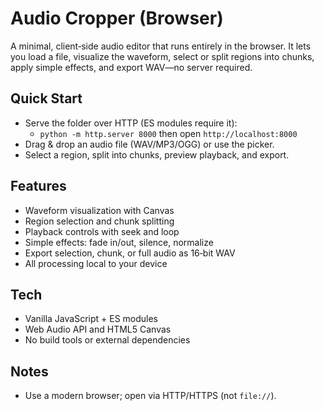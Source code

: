 # Audio Cropper (Browser)

A minimal, client‑side audio editor that runs entirely in the browser. It lets you load a file, visualize the waveform, select or split regions into chunks, apply simple effects, and export WAV—no server required.

## Quick Start

- Serve the folder over HTTP (ES modules require it):
  - `python -m http.server 8000` then open `http://localhost:8000`
- Drag & drop an audio file (WAV/MP3/OGG) or use the picker.
- Select a region, split into chunks, preview playback, and export.

## Features

- Waveform visualization with Canvas
- Region selection and chunk splitting
- Playback controls with seek and loop
- Simple effects: fade in/out, silence, normalize
- Export selection, chunk, or full audio as 16‑bit WAV
- All processing local to your device

## Tech

- Vanilla JavaScript + ES modules
- Web Audio API and HTML5 Canvas
- No build tools or external dependencies

## Notes

- Use a modern browser; open via HTTP/HTTPS (not `file://`).
